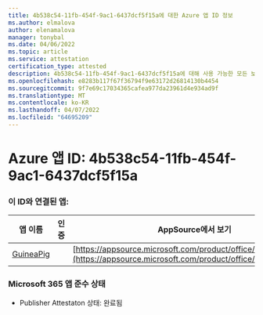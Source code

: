 ```yaml
---
title: 4b538c54-11fb-454f-9ac1-6437dcf5f15a에 대한 Azure 앱 ID 정보
ms.author: elmalova
author: elenamalova
manager: tonybal
ms.date: 04/06/2022
ms.topic: article
ms.service: attestation
certification_type: attested
description: 4b538c54-11fb-454f-9ac1-6437dcf5f15a에 대해 사용 가능한 모든 보안 및 규정 준수 정보입니다.
ms.openlocfilehash: e8283b117f67f36794f9e63172d26814130b4454
ms.sourcegitcommit: 9f7e69c17034365cafea977da23961d4e934ad9f
ms.translationtype: MT
ms.contentlocale: ko-KR
ms.lasthandoff: 04/07/2022
ms.locfileid: "64695209"
---
```

# <a name="azure-app-id-4b538c54-11fb-454f-9ac1-6437dcf5f15a"></a>Azure 앱 ID: 4b538c54-11fb-454f-9ac1-6437dcf5f15a


### <a name="apps-associated-with-this-id"></a>이 ID와 연결된 앱:
| **앱 이름** | **인증** | **AppSource에서 보기** |
|--------------|---------------|-----------------------|
| [GuineaPig](../forward/WA200003486.md) |  | [https://appsource.microsoft.com/product/office/WA200003486](https://appsource.microsoft.com/product/office/WA200003486) |

### <a name="microsoft-365-app-compliance-status"></a>Microsoft 365 앱 준수 상태
- Publisher Attestaton 상태: 완료됨
